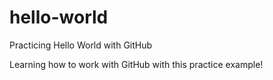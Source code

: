 # hello-world
Practicing Hello World with GitHub

Learning how to work with GitHub with this practice example!
